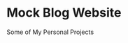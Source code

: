 # Mock Blog Website
Some of My Personal Projects
<br>
<blockquote class="imgur-embed-pub" lang="en" data-id="a/Xn3OVYu" data-context="false" ><a href="//imgur.com/a/Xn3OVYu"></a></blockquote><script async src="//s.imgur.com/min/embed.js" charset="utf-8"></script>

